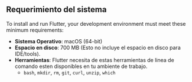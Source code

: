 ## Requerimiento del sistema

To install and run Flutter, your development environment must meet these minimum requirements:

* **Sistema Operativo**: macOS (64-bit)
* **Espacio en disco**: 700 MB (Esto no incluye el espacio en disco para IDE/tools).
* **Herramientas**: Flutter necesita de estas herramientas de linea de comando esten disponibles en tu ambiente de trabajo.
  * `bash`, `mkdir`, `rm`, `git`, `curl`, `unzip`, `which`
